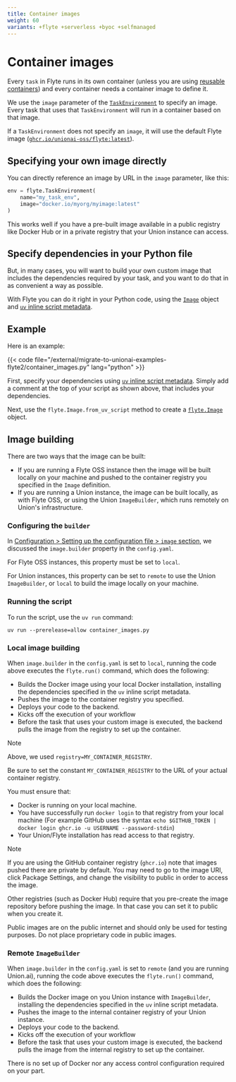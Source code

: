 ```yaml
---
title: Container images
weight: 60
variants: +flyte +serverless +byoc +selfmanaged
---
```


# Container images

Every `task` in Flyte runs in its own container (unless you are using [reusable containers](./reusable-containers)) and every container needs a container image to define it.

We use the `image` parameter of the [`TaskEnvironment`](../api-reference/flyte-sdk/packages/flyte#flytetaskenvironment) to specify an image.
Every task that uses that `TaskEnvironment` will run in a container based on that image.

If a `TaskEnvironment` does not specify an `image`, it will use the default Flyte image ([`ghcr.io/unionai-oss/flyte:latest`](https://github.com/orgs/unionai-oss/packages/container/package/)).


## Specifying your own image directly

You can directly reference an image by URL in the `image` parameter, like this:

```python
env = flyte.TaskEnvironment(
    name="my_task_env",
    image="docker.io/myorg/myimage:latest"
)
```

This works well if you have a pre-built image available in a public registry like Docker Hub or in a private registry that your Union instance can access.

## Specify dependencies in your Python file

But, in many cases, you will want to build your own custom image that includes the dependencies required by your task, and you want to do that in as convenient a way as possible.

With Flyte you can do it right in your Python code, using the [`Image`](../api-reference/flyte-sdk/packages/flyte#flyteimage) object and [`uv` inline script metadata](https://docs.astral.sh/uv/guides/scripts/#declaring-script-dependencies).

## Example

Here is an example:

<!-- TODO:
Ketan Umare:
Its weird to have this as the first example. I think we should have a regular image building example Image.from_debian_base().with_pip_packages(...) and then have this maybe as an additional example
-->
{{< code file="/external/migrate-to-unionai-examples-flyte2/container_images.py" lang="python" >}}

First, specify your dependencies using [`uv` inline script metadata](https://docs.astral.sh/uv/guides/scripts/#declaring-script-dependencies).
Simply add a comment at the top of your script as shown above, that includes your dependencies.

Next, use the `flyte.Image.from_uv_script` method to create a [`flyte.Image`](../api-reference/flyte-sdk/packages/flyte#flyteimage) object.

## Image building

There are two ways that the image can be built:

* If you are running a Flyte OSS instance then the image will be built locally on your machine and pushed to the container registry you specified in the `Image` definition.
* If you are running a Union instance, the image can be built locally, as with Flyte OSS, or using the Union `ImageBuilder`, which runs remotely on Union's infrastructure.

### Configuring the `builder`

In [Configuration > Setting up the configuration file > `image` section](./configuration#image-section), we discussed the `image.builder` property in the `config.yaml`.

For Flyte OSS instances, this property must be set to `local`.

For Union instances, this property can be set to `remote` to use the Union `ImageBuilder`, or `local` to build the image locally on your machine.

### Running the script

To run the script, use the `uv run` command:

```shell
uv run --prerelease=allow container_images.py
```

### Local image building

When `image.builder` in the `config.yaml` is set to `local`, running the code above executes the `flyte.run()` command, which does the following:

* Builds the Docker image using your local Docker installation, installing the dependencies specified in the `uv` inline script metadata.
* Pushes the image to the container registry you specified.
* Deploys your code to the backend.
* Kicks off the execution of your workflow
* Before the task that uses your custom image is executed, the backend pulls the image from the registry to set up the container.

> [!NOTE]
> Above, we used `registry=MY_CONTAINER_REGISTRY`.
>
> Be sure to set the constant `MY_CONTAINER_REGISTRY`
> to the URL of your actual container registry.

You must ensure that:

* Docker is running on your local machine.
* You have successfully run `docker login` to that registry from your local machine (For example GitHub uses the syntax `echo $GITHUB_TOKEN | docker login ghcr.io -u USERNAME --password-stdin`)
* Your Union/Flyte installation has read access to that registry.

> [!NOTE]
> If you are using the GitHub container registry (`ghcr.io`)
> note that images pushed there are private by default. You may need to go to the image URI,
> click Package Settings, and change the visibility to public in order to access the image.
>
> Other registries (such as Docker Hub) require that you pre-create the image repository
> before pushing the image. In that case you can set it to public when you create it.
>
> Public images are on the public internet and should only be used for testing purposes.
> Do not place proprietary code in public images.

### Remote `ImageBuilder`

When `image.builder` in the `config.yaml` is set to `remote` (and you are running Union.ai), running the code above executes the `flyte.run()` command, which does the following:

* Builds the Docker image on you Union instance with `ImageBuilder`, installing the dependencies specified in the `uv` inline script metadata.
* Pushes the image to the internal container registry of your Union instance.
* Deploys your code to the backend.
* Kicks off the execution of your workflow
* Before the task that uses your custom image is executed, the backend pulls the image from the internal registry to set up the container.

There is no set up of Docker nor any access control configuration required on your part.
